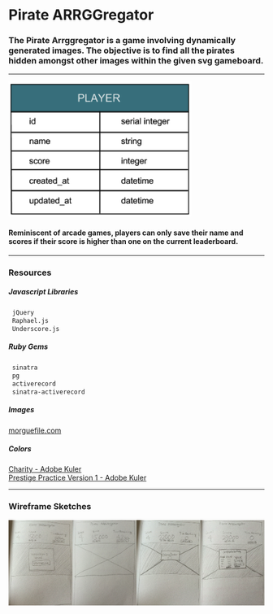 # Pirate ARRGGregator
### The Pirate Arrggregator is a game involving dynamically generated images. The objective is to find all the pirates hidden amongst other images within the given svg gameboard.

----

![pirate arrggregator model](./documentation/pirArrgg_model.png)
#### Reminiscent of arcade games, players can only save their name and scores if their score is higher than one on the current leaderboard.

---

### Resources

##### Javascript Libraries 
	 jQuery
	 Raphael.js
	 Underscore.js

##### Ruby Gems
	 sinatra
	 pg
	 activerecord
	 sinatra-activerecord

##### Images
[morguefile.com](http://www.morguefile.com/)

##### Colors
[Charity - Adobe Kuler](https://kuler.adobe.com/Charity-color-theme-4196789/edit/?copy=true&base=2&rule=Custom&selected=2&name=Copy%20of%20Charity&mode=cmyk&rgbvalues=0.8509803921568627,0.30196078431372547,0.33725490196078434,0.3764705882352941,0.7294117647058823,0.611764705882353,0.6313725490196078,0.8392156862745098,0.7098039215686275,0.9372549019607843,0.9725490196078431,0.8588235294117647,1,1,1&swatchOrder=0,1,2,3,4) </br>
[Prestige Practice Version 1 - Adobe Kuler](https://kuler.adobe.com/Prestige-Practice-Version-1-color-theme-4191431/edit/?copy=true&base=2&rule=Custom&selected=4&name=Copy%20of%20Prestige%20Practice%20Version%201&mode=rgb&rgbvalues=0.6313725490196078,0.7686274509803922,0.25098039215686274,0.9176470588235294,0.6,0.17254901960784313,0.25098039215686274,0.7450980392156863,0.6784313725490196,0.8941176470588236,0.788235294117647,0.23921568627450981,0.1411764705882353,0.18823529411764706,0.2&swatchOrder=0,1,2,3,4)
	
---

### Wireframe Sketches

![pirArrgg_wireframes.png](./documentation/pirArrgg_wireframes.png)